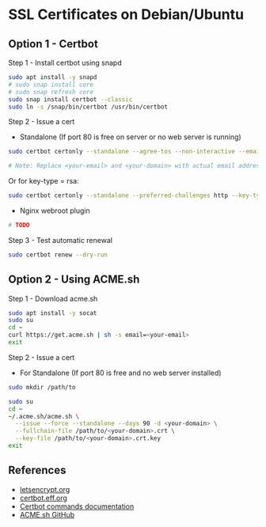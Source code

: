# SSL Certificates on Debian/Ubuntu

## Option 1 - Certbot

Step 1 - Install certbot using snapd

```bash
sudo apt install -y snapd
# sudo snap install core
# sudo snap refresh core
sudo snap install certbot --classic
sudo ln -s /snap/bin/certbot /usr/bin/certbot
```

Step 2 - Issue a cert

- Standalone (If port 80 is free on server or no web server is running)

```bash
sudo certbot certonly --standalone --agree-tos --non-interactive --email <your-email> -d <your-domain>

# Note: Replace <your-email> and <your-domain> with actual email address and domain name.
```

Or for key-type = rsa:

```bash
sudo certbot certonly --standalone --preferred-challenges http --key-type rsa --agree-tos --non-interactive --email <your-email> -d <your-domain>
```

- Nginx webroot plugin

```bash
# TODO
```

Step 3 - Test automatic renewal

```bash
sudo certbot renew --dry-run
```

## Option 2 - Using ACME.sh

Step 1 - Download acme.sh

```bash
sudo apt install -y socat
sudo su
cd ~
curl https://get.acme.sh | sh -s email=<your-email>
exit
```

Step 2 - Issue a cert

- For Standalone (If port 80 is free and no web server installed)

```bash
sudo mkdir /path/to

sudo su
cd ~
~/.acme.sh/acme.sh \
  --issue --force --standalone --days 90 -d <your-domain> \
  --fullchain-file /path/to/<your-domain>.crt \
  --key-file /path/to/<your-domain>.crt.key
exit
```

## References

- [letsencrypt.org](https://letsencrypt.org/)
- [certbot.eff.org](https://certbot.eff.org/)
- [Certbot commands documentation](https://eff-certbot.readthedocs.io/en/latest/using.html#certbot-commands)
- [ACME.sh GitHub](https://github.com/acmesh-official/acme.sh?tab=readme-ov-file)
